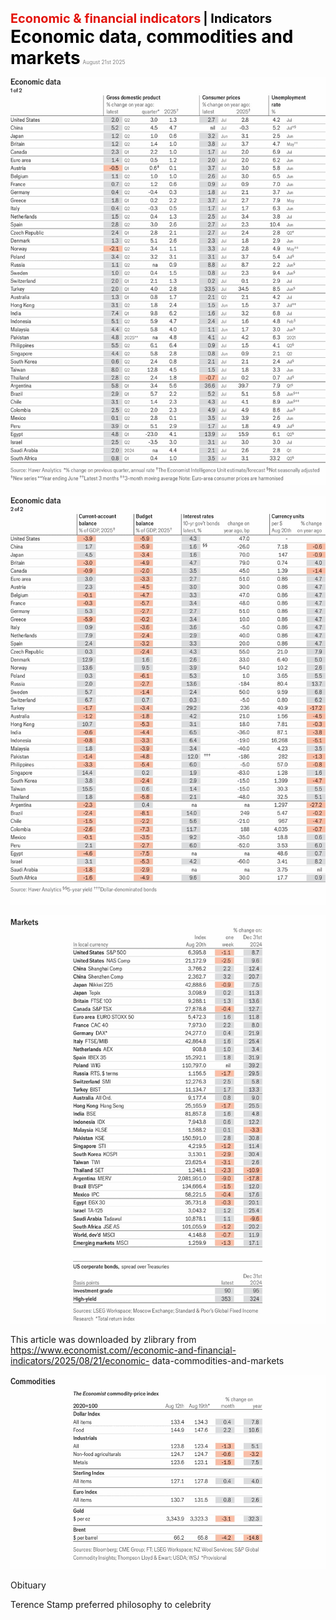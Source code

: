 <span style="color:#E3120B; font-size:14.9pt; font-weight:bold;">Economic & financial indicators</span> <span style="color:#000000; font-size:14.9pt; font-weight:bold;">| Indicators</span>
<span style="color:#000000; font-size:21.0pt; font-weight:bold;">Economic data, commodities and markets</span>
<span style="color:#808080; font-size:6.2pt;">August 21st 2025</span>

![](../images/073_Economic_data_commodities_and_markets/p0299_img01.jpeg)

![](../images/073_Economic_data_commodities_and_markets/p0299_img02.jpeg)

![](../images/073_Economic_data_commodities_and_markets/p0299_img03.jpeg)

This article was downloaded by zlibrary from https://www.economist.com//economic-and-financial-indicators/2025/08/21/economic- data-commodities-and-markets

![](../images/073_Economic_data_commodities_and_markets/p0300_img01.jpeg)

Obituary

Terence Stamp preferred philosophy to celebrity